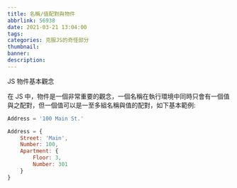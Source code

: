 ```yaml
---
title: 名稱/值配對與物件
abbrlink: 56938
date: 2021-03-21 13:04:00
tags:
categories: 克服JS的奇怪部分
thumbnail:
banner:
description:
---
```


JS 物件基本觀念

<!-- more -->

在 JS 中，物件是一個非常重要的觀念，一個名稱在執行環境中同時只會有一個值與之配對，但一個值可以是一至多組名稱與值的配對，如下基本範例:

```js
Address = '100 Main St.'

Address = {
    Street: 'Main',
    Number: 100,
    Apartment: {
        Floor: 3,
        Number: 301
    }
}
```
